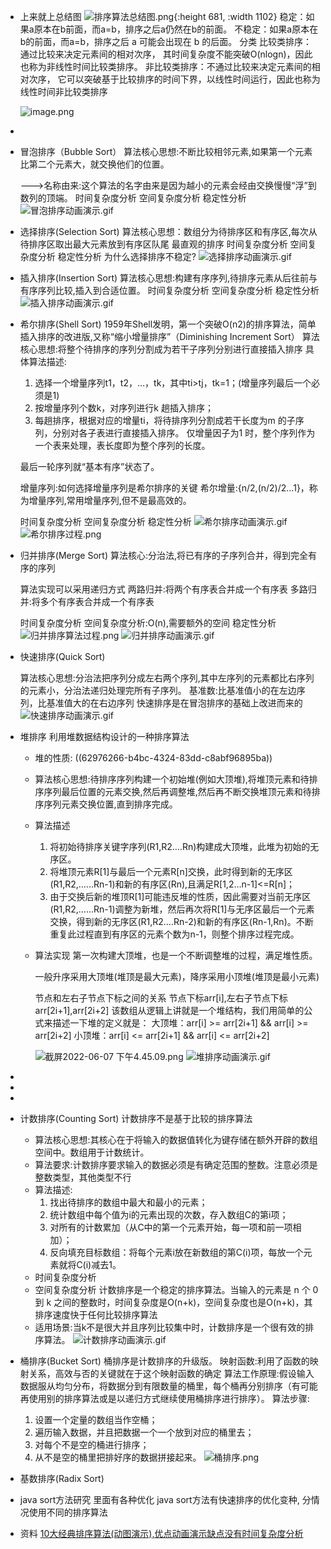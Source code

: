 - 上来就上总结图
  ![排序算法总结图.png](../assets/排序算法总结图_1654564811436_0.png){:height 681, :width 1102}
  稳定：如果a原本在b前面，而a=b，排序之后a仍然在b的前面。
  不稳定：如果a原本在b的前面，而a=b，排序之后 a 可能会出现在 b 的后面。
  分类
  比较类排序：通过比较来决定元素间的相对次序，
  其时间复杂度不能突破O(nlogn)，因此也称为非线性时间比较类排序。
  非比较类排序：不通过比较来决定元素间的相对次序，
  它可以突破基于比较排序的时间下界，以线性时间运行，因此也称为线性时间非比较类排序
  
  ![image.png](../assets/image_1654565286912_0.png)
-
- 冒泡排序（Bubble Sort）
  算法核心思想:不断比较相邻元素,如果第一个元素比第二个元素大，就交换他们的位置。
  
  --->名称由来:这个算法的名字由来是因为越小的元素会经由交换慢慢“浮”到数列的顶端。
  时间复杂度分析
  空间复杂度分析 
  稳定性分析
  ![冒泡排序动画演示.gif](../assets/冒泡排序动画演示_1654565756444_0.gif)
- 选择排序(Selection Sort)
  算法核心思想：数组分为待排序区和有序区,每次从待排序区取出最大元素放到有序区队尾
  最直观的排序
  时间复杂度分析
  空间复杂度分析
  稳定性分析
  为什么选择排序不稳定?
  ![选择排序动画演示.gif](../assets/选择排序动画演示_1654567250160_0.gif)
- 插入排序(Insertion Sort)
  算法核心思想:构建有序序列,待排序元素从后往前与有序序列比较,插入到合适位置。
  时间复杂度分析
  空间复杂度分析
  稳定性分析
  ![插入排序动画演示.gif](../assets/插入排序动画演示_1654568057623_0.gif)
- 希尔排序(Shell Sort)
  1959年Shell发明，第一个突破O(n2)的排序算法，简单插入排序的改进版,又称“缩小增量排序”（Diminishing Increment Sort）
  算法核心思想:将整个待排序的序列分割成为若干子序列分别进行直接插入排序
  具体算法描述:
  1. 选择一个增量序列t1，t2，…，tk，其中ti>tj，tk=1；(增量序列最后一个必须是1)
  2. 按增量序列个数k，对序列进行k 趟插入排序；
  3. 每趟排序，根据对应的增量ti，将待排序列分割成若干长度为m 的子序列，分别对各子表进行直接插入排序。
  仅增量因子为1 时，整个序列作为一个表来处理，表长度即为整个序列的长度。
  
  最后一轮序列就“基本有序”状态了。
  
  增量序列:如何选择增量序列是希尔排序的关键
  希尔增量:{n/2,(n/2)/2...1}，称为增量序列,常用增量序列,但不是最高效的。
  
  时间复杂度分析
  空间复杂度分析
  稳定性分析
  ![希尔排序动画演示.gif](../assets/希尔排序动画演示_1654570181455_0.gif)
  ![希尔排序过程.png](../assets/希尔排序过程_1654573305957_0.png)
- 归并排序(Merge Sort)
  算法核心:分治法,将已有序的子序列合并，得到完全有序的序列
  
  算法实现可以采用递归方式
  两路归并:将两个有序表合并成一个有序表
  多路归并:将多个有序表合并成一个有序表
  
  时间复杂度分析
  空间复杂度分析:O(n),需要额外的空间
  稳定性分析
  ![归并排序算法过程.png](../assets/image_1654586416219_0.png) 
  ![归并排序动画演示.gif](../assets/归并排序动画演示_1654575972210_0.gif)
- 快速排序(Quick Sort)
  
  算法核心思想:分治法把序列分成左右两个序列,其中左序列的元素都比右序列的元素小，分治法递归处理完所有子序列。
  基准数:比基准值小的在左边序列，比基准值大的在右边序列
  快速排序是在冒泡排序的基础上改进而来的
  ![快速排序动画演示.gif](../assets/快速排序动画演示_1654586768966_0.gif)
- 堆排序
  利用堆数据结构设计的一种排序算法
	- 堆的性质: ((62976266-b4bc-4324-83dd-c8abf96895ba))
	- 算法核心思想:待排序序列构建一个初始堆(例如大顶堆),将堆顶元素和待排序序列最后位置的元素交换,然后再调整堆,然后再不断交换堆顶元素和待排序序列元素交换位置,直到排序完成。
	- 算法描述
	  1. 将初始待排序关键字序列(R1,R2….Rn)构建成大顶堆，此堆为初始的无序区。
	  2. 将堆顶元素R[1]与最后一个元素R[n]交换，此时得到新的无序区(R1,R2,……Rn-1)和新的有序区(Rn),且满足R[1,2…n-1]<=R[n]；
	  3. 由于交换后新的堆顶R[1]可能违反堆的性质，因此需要对当前无序区(R1,R2,……Rn-1)调整为新堆，然后再次将R[1]与无序区最后一个元素交换，得到新的无序区(R1,R2….Rn-2)和新的有序区(Rn-1,Rn)。不断重复此过程直到有序区的元素个数为n-1，则整个排序过程完成。
	- 算法实现
	  第一次构建大顶堆，也是一个不断调整堆的过程，满足堆性质。
	  
	  一般升序采用大顶堆(堆顶是最大元素)，降序采用小顶堆(堆顶是最小元素)
	  
	  节点和左右子节点下标之间的关系 节点下标arr[i],左右子节点下标arr[2i+1],arr[2i+2]
	  该数组从逻辑上讲就是一个堆结构，我们用简单的公式来描述一下堆的定义就是：
	  大顶堆：arr[i] >= arr[2i+1] && arr[i] >= arr[2i+2]
	  小顶堆：arr[i] <= arr[2i+1] && arr[i] <= arr[2i+2]
	  
	  
	  ![截屏2022-06-07 下午4.45.09.png](../assets/截屏2022-06-07_下午4.45.09_1654591538539_0.png) 
	  ![堆排序动画演示.gif](../assets/堆排序动画演示_1654588859728_0.gif)
-
-
-
- 计数排序(Counting Sort)
  计数排序不是基于比较的排序算法
	- 算法核心思想:其核心在于将输入的数据值转化为键存储在额外开辟的数组空间中。数组用于计数统计。
	- 算法要求:计数排序要求输入的数据必须是有确定范围的整数。注意必须是整数类型，其他类型不行
	- 算法描述:
	  1. 找出待排序的数组中最大和最小的元素；
	  2. 统计数组中每个值为i的元素出现的次数，存入数组C的第i项；
	  3. 对所有的计数累加（从C中的第一个元素开始，每一项和前一项相加）；
	  4. 反向填充目标数组：将每个元素i放在新数组的第C(i)项，每放一个元素就将C(i)减去1。
	- 时间复杂度分析
	- 空间复杂度分析
	  计数排序是一个稳定的排序算法。当输入的元素是 n 个 0到 k 之间的整数时，时间复杂度是O(n+k)，空间复杂度也是O(n+k)，其排序速度快于任何比较排序算法
	- 适用场景:当k不是很大并且序列比较集中时，计数排序是一个很有效的排序算法。
	  ![计数排序动画演示.gif](../assets/计数排序动画演示_1654602922543_0.gif)
- 桶排序(Bucket Sort)
  桶排序是计数排序的升级版。
  映射函数:利用了函数的映射关系，高效与否的关键就在于这个映射函数的确定
  算法工作原理:假设输入数据服从均匀分布，将数据分到有限数量的桶里，每个桶再分别排序（有可能再使用别的排序算法或是以递归方式继续使用桶排序进行排序）。
  算法步骤:
  1. 设置一个定量的数组当作空桶；
  2. 遍历输入数据，并且把数据一个一个放到对应的桶里去；
  3. 对每个不是空的桶进行排序；
  4. 从不是空的桶里把排好序的数据拼接起来。
  ![桶排序.png](../assets/image_1654604292624_0.png)
- 基数排序(Radix Sort)
- java sort方法研究
  里面有各种优化
  java sort方法有快速排序的优化变种,
  分情况使用不同的排序算法
- 资料
  [10大经典排序算法(动图演示),优点动画演示缺点没有时间复杂度分析](https://www.cnblogs.com/onepixel/p/7674659.html)